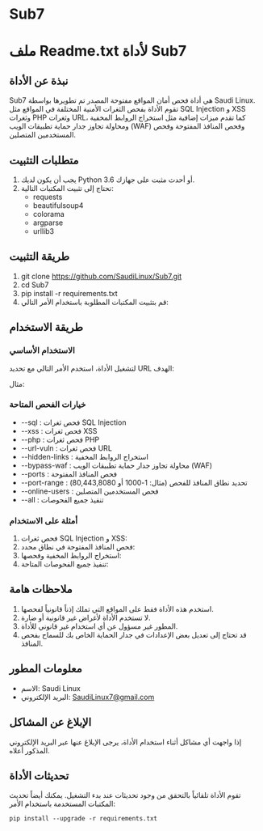 # Sub7
# ملف Readme.txt لأداة Sub7
## نبذة عن الأداة
Sub7 هي أداة فحص أمان المواقع مفتوحة المصدر تم تطويرها بواسطة Saudi Linux. تقوم الأداة بفحص الثغرات الأمنية المختلفة في المواقع مثل SQL Injection و XSS وثغرات PHP وثغرات URL، كما تقدم ميزات إضافية مثل استخراج الروابط المخفية ومحاولة تجاوز جدار حماية تطبيقات الويب (WAF) وفحص المنافذ المفتوحة وفحص المستخدمين المتصلين.

## متطلبات التثبيت
1. يجب أن يكون لديك Python 3.6 أو أحدث مثبت على جهازك.
2. تحتاج إلى تثبيت المكتبات التالية:
   - requests
   - beautifulsoup4
   - colorama
   - argparse
   - urllib3
## طريقة التثبيت
1. git clone https://github.com/SaudiLinux/Sub7.git
2. cd Sub7
3. pip install -r requirements.txt
4. قم بتثبيت المكتبات المطلوبة باستخدام الأمر التالي:
## طريقة الاستخدام
### الاستخدام الأساسي
لتشغيل الأداة، استخدم الأمر التالي مع تحديد URL الهدف:

مثال:

### خيارات الفحص المتاحة
- --sql : فحص ثغرات SQL Injection
- --xss : فحص ثغرات XSS
- --php : فحص ثغرات PHP
- --url-vuln : فحص ثغرات URL
- --hidden-links : استخراج الروابط المخفية
- --bypass-waf : محاولة تجاوز جدار حماية تطبيقات الويب (WAF)
- --ports : فحص المنافذ المفتوحة
- --port-range : تحديد نطاق المنافذ للفحص (مثال: 1-1000 أو 80,443,8080)
- --online-users : فحص المستخدمين المتصلين
- --all : تنفيذ جميع الفحوصات
### أمثلة على الاستخدام
1. فحص ثغرات SQL Injection و XSS:
2. فحص المنافذ المفتوحة في نطاق محدد:
3. استخراج الروابط المخفية وفحصها:
4. تنفيذ جميع الفحوصات المتاحة:
## ملاحظات هامة
1. استخدم هذه الأداة فقط على المواقع التي تملك إذناً قانونياً لفحصها.
2. لا تستخدم الأداة لأغراض غير قانونية أو ضارة.
3. المطور غير مسؤول عن أي استخدام غير قانوني للأداة.
4. قد تحتاج إلى تعديل بعض الإعدادات في جدار الحماية الخاص بك للسماح بفحص المنافذ.
## معلومات المطور
- الاسم: Saudi Linux
- البريد الإلكتروني: SaudiLinux7@gmail.com
## الإبلاغ عن المشاكل
إذا واجهت أي مشاكل أثناء استخدام الأداة، يرجى الإبلاغ عنها عبر البريد الإلكتروني المذكور أعلاه.

## تحديثات الأداة
تقوم الأداة تلقائياً بالتحقق من وجود تحديثات عند بدء التشغيل. يمكنك أيضاً تحديث المكتبات المستخدمة باستخدام الأمر:

```
pip install --upgrade -r requirements.txt
